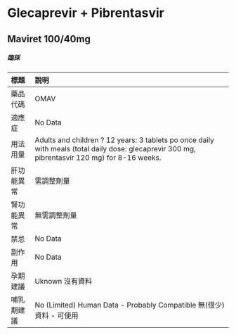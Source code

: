 # Glecaprevir + Pibrentasvir

## Maviret 100/40mg

##### 臨採

| 標題       | 說明                                                                                                                                           |
|:-----------|:-----------------------------------------------------------------------------------------------------------------------------------------------|
| 藥品代碼   | OMAV                                                                                                                                           |
| 適應症     | No Data                                                                                                                                        |
| 用法用量   | Adults and children ? 12 years: 3 tablets po once daily with meals (total daily dose: glecaprevir 300 mg, pibrentasvir 120 mg) for 8-16 weeks. |
| 肝功能異常 | 需調整劑量                                                                                                                                     |
| 腎功能異常 | 無需調整劑量                                                                                                                                   |
| 禁忌       | No Data                                                                                                                                        |
| 副作用     | No Data                                                                                                                                        |
| 孕期建議   | Uknown 沒有資料                                                                                                                                |
| 哺乳期建議 | No (Limited) Human Data - Probably Compatible 無(很少)資料 - 可使用                                                                            |

